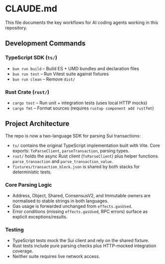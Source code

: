 # CLAUDE.md

This file documents the key workflows for AI coding agents working in this repository.

## Development Commands

### TypeScript SDK (`ts/`)
- `bun run build` – Build ES + UMD bundles and declaration files
- `bun run test` – Run Vitest suite against fixtures
- `bun run clean` – Remove `dist/`

### Rust Crate (`rust/`)
- `cargo test` – Run unit + integration tests (uses local HTTP mocks)
- `cargo fmt` – Format sources (requires `rustup component add rustfmt`)

## Project Architecture

The repo is now a two-language SDK for parsing Sui transactions:

- `ts/` contains the original TypeScript implementation built with Vite. Core exports: `TxParseClient`, `parseTransaction`, parsing types.
- `rust/` holds the async Rust client (`TxParseClient`) plus helper functions `parse_transaction` and `parse_transaction_value`.
- `fixtures/transaction_block.json` is shared by both stacks for deterministic tests.

### Core Parsing Logic

- Address, Object, Shared, ConsensusV2, and Immutable owners are normalised to stable strings in both languages.
- Gas usage is forwarded unchanged from `effects.gasUsed`.
- Error conditions (missing `effects.gasUsed`, RPC errors) surface as explicit exceptions/results.

### Testing

- TypeScript tests mock the Sui client and rely on the shared fixture.
- Rust tests include pure parsing checks plus HTTP-mocked integration coverage.
- Neither suite requires live network access.

